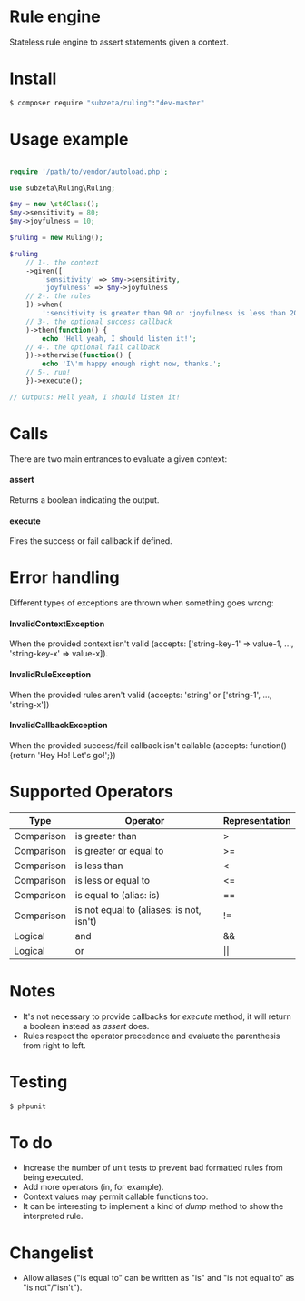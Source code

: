 # Rule engine
Stateless rule engine to assert statements given a context.

# Install
```bash
$ composer require "subzeta/ruling":"dev-master"
```

# Usage example
```php

require '/path/to/vendor/autoload.php';

use subzeta\Ruling\Ruling;

$my = new \stdClass();
$my->sensitivity = 80;
$my->joyfulness = 10;

$ruling = new Ruling();

$ruling
    // 1-. the context
    ->given([
        'sensitivity' => $my->sensitivity,
        'joyfulness' => $my->joyfulness
    // 2-. the rules
    ])->when(
        ':sensitivity is greater than 90 or :joyfulness is less than 20'
    // 3-. the optional success callback
    )->then(function() {
        echo 'Hell yeah, I should listen it!';
    // 4-. the optional fail callback
    })->otherwise(function() {
        echo 'I\'m happy enough right now, thanks.';
    // 5-. run!
    })->execute();

// Outputs: Hell yeah, I should listen it!
```

# Calls
There are two main entrances to evaluate a given context:
#### assert
Returns a boolean indicating the output.
#### execute
Fires the success or fail callback if defined.

# Error handling
Different types of exceptions are thrown when something goes wrong:
#### InvalidContextException
When the provided context isn't valid (accepts: ['string-key-1' => value-1, ..., 'string-key-x' => value-x]).
#### InvalidRuleException
When the provided rules aren't valid (accepts: 'string' or ['string-1', ..., 'string-x']) 
#### InvalidCallbackException
When the provided success/fail callback isn't callable (accepts: function(){return 'Hey Ho! Let\'s go!';})

# Supported Operators
Type | Operator | Representation
---- | -------- | -----------
Comparison | is greater than | >
Comparison | is greater or equal to | >=
Comparison | is less than | <
Comparison | is less or equal to | <=
Comparison | is equal to (alias: is) | ==
Comparison | is not equal to (aliases: is not, isn't) | !=
Logical | and | &&
Logical | or | \|\|

# Notes
* It's not necessary to provide callbacks for *execute* method, it will return a boolean instead as *assert* does.
* Rules respect the operator precedence and evaluate the parenthesis from right to left.

# Testing
```bash
$ phpunit
```

# To do
* Increase the number of unit tests to prevent bad formatted rules from being executed.
* Add more operators (in, for example).
* Context values may permit callable functions too.
* It can be interesting to implement a kind of *dump* method to show the interpreted rule.

# Changelist
* Allow aliases ("is equal to" can be written as "is" and "is not equal to" as "is not"/"isn't").